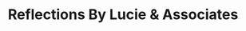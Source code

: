 ---
title: "Reflections By Lucie & Associates"
url: /brunswick/reflections-by-lucie-und-associates/
shop: Kosmetik
---